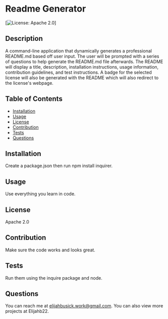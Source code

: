 
  # Readme Generator
  [![License: Apache 2.0](https://img.shields.io/badge/Label-Apache__2.0-brightgreen)]
  ## Description
  A command-line application that dynamically generates a professional README.md based off user input. The user will be prompted with a series of questions to help generate the README.md file afterwards. The README will display a title, description, installation instructions, usage information, contribution guidelines, and test instructions. A badge for the selected license will also be generated with the README which will also redirect to the license's webpage.
  ## Table of Contents
  - [Installation](#installation)
  - [Usage](#usage)
  - [License](#license)
  - [Contribution](#contribution)
  - [Tests](#tests)
  - [Questions](#questions)
  ## Installation
  Create a package.json then run npm install inquirer.
  ## Usage
  Use everything you learn in code.
  ## License
  Apache 2.0
  ## Contribution
  Make sure the code works and looks great.
  ## Tests
  Run them using the inquire package and node.
  ## Questions
  You can reach me at elijahbusick.work@gmail.com.
  You can also view more projects at Elijahb22.
